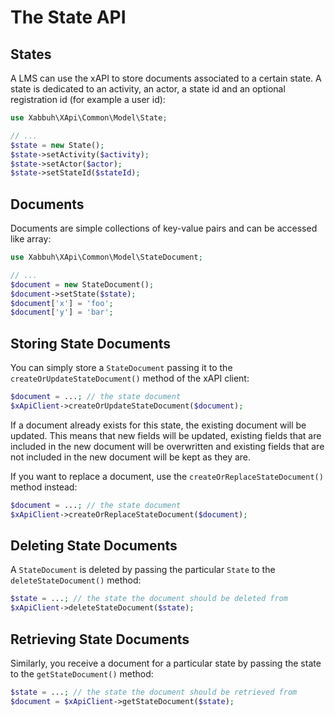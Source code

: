 The State API
=============

States
------

A LMS can use the xAPI to store documents associated to a certain state. A state
is dedicated to an activity, an actor, a state id and an optional registration
id (for example a user id):

```php
use Xabbuh\XApi\Common\Model\State;

// ...
$state = new State();
$state->setActivity($activity);
$state->setActor($actor);
$state->setStateId($stateId);
```

Documents
---------

Documents are simple collections of key-value pairs and can be accessed like array:

```php
use Xabbuh\XApi\Common\Model\StateDocument;

// ...
$document = new StateDocument();
$document->setState($state);
$document['x'] = 'foo';
$document['y'] = 'bar';
```

Storing State Documents
-----------------------

You can simply store a ``StateDocument`` passing it to the ``createOrUpdateStateDocument()``
method of the xAPI client:

```php
$document = ...; // the state document
$xApiClient->createOrUpdateStateDocument($document);
```

If a document already exists for this state, the existing document will be updated.
This means that new fields will be updated, existing fields that are included in
the new document will be overwritten and existing fields that are not included in
the new document will be kept as they are.

If you want to replace a document, use the ``createOrReplaceStateDocument()`` method
instead:

```php
$document = ...; // the state document
$xApiClient->createOrReplaceStateDocument($document);
```

Deleting State Documents
------------------------

A ``StateDocument`` is deleted by passing the particular ``State`` to the ``deleteStateDocument()``
method:

```php
$state = ...; // the state the document should be deleted from
$xApiClient->deleteStateDocument($state);
```

Retrieving State Documents
--------------------------

Similarly, you receive a document for a particular state by passing the state to
the ``getStateDocument()`` method:

```php
$state = ...; // the state the document should be retrieved from
$document = $xApiClient->getStateDocument($state);
```
